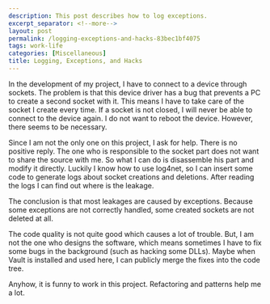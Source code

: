 ```yaml
---
description: This post describes how to log exceptions.
excerpt_separator: <!--more-->
layout: post
permalink: /logging-exceptions-and-hacks-83bec1bf4075
tags: work-life
categories: [Miscellaneous]
title: Logging, Exceptions, and Hacks
---
```

In the development of my project, I have to connect to a device through sockets. The problem is that this device driver has a bug that prevents a PC to create a second socket with it. This means I have to take care of the socket I create every time. If a socket is not closed, I will never be able to connect to the device again. I do not want to reboot the device. However, there seems to be necessary.

Since I am not the only one on this project, I ask for help. There is no positive reply. The one who is responsible to the socket part does not want to share the source with me. So what I can do is disassemble his part and modify it directly. Luckily I know how to use log4net, so I can insert some code to generate logs about socket creations and deletions. After reading the logs I can find out where is the leakage.

The conclusion is that most leakages are caused by exceptions. Because some exceptions are not correctly handled, some created sockets are not deleted at all.

The code quality is not quite good which causes a lot of trouble. But, I am not the one who designs the software, which means sometimes I have to fix some bugs in the background (such as hacking some DLLs). Maybe when Vault is installed and used here, I can publicly merge the fixes into the code tree.

Anyhow, it is funny to work in this project. Refactoring and patterns help me a lot.
<!--more-->